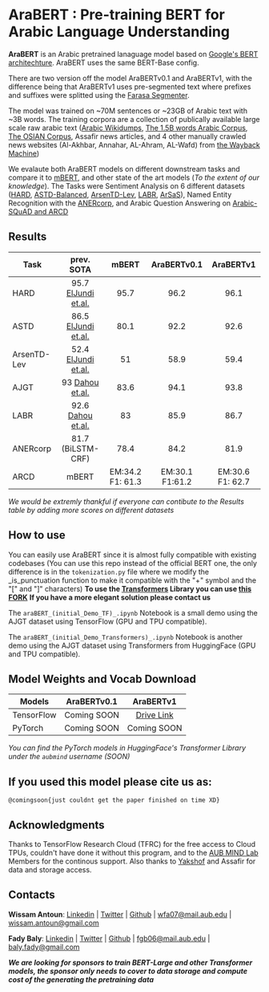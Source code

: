 # AraBERT : Pre-training BERT for Arabic Language Understanding

**AraBERT** is an Arabic pretrained lanaguage model based on [Google's BERT architechture](https://github.com/google-research/bert). AraBERT uses the same BERT-Base config.

There are two version off the model AraBERTv0.1 and AraBERTv1, with the difference being that AraBERTv1 uses pre-segmented text where prefixes and suffixes were splitted using the [Farasa Segmenter](http://alt.qcri.org/farasa/segmenter.html).

The model was trained on ~70M sentences or ~23GB of Arabic text with ~3B words. The training corpora are a collection of publically available large scale raw arabic text ([Arabic Wikidumps](https://archive.org/details/arwiki-20190201), [The 1.5B words Arabic Corpus](https://www.semanticscholar.org/paper/1.5-billion-words-Arabic-Corpus-El-Khair/f3eeef4afb81223df96575adadf808fe7fe440b4), [The OSIAN Corpus](https://www.aclweb.org/anthology/W19-4619), Assafir news articles, and 4 other manually crawled news websites (Al-Akhbar, Annahar, AL-Ahram, AL-Wafd) from [the Wayback Machine](http://web.archive.org/))

We evalaute both AraBERT models on different downstream tasks and compare it to [mBERT]((https://github.com/google-research/bert/blob/master/multilingual.md)), and other state of the art models (*To the extent of our knowledge*). The Tasks were Sentiment Analysis on 6 different datasets ([HARD](https://github.com/elnagara/HARD-Arabic-Dataset), [ASTD-Balanced](https://www.aclweb.org/anthology/D15-1299), [ArsenTD-Lev](https://staff.aub.edu.lb/~we07/Publications/ArSentD-LEV_Sentiment_Corpus.pdf), [LABR](https://github.com/mohamedadaly/LABR), [ArSaS](http://lrec-conf.org/workshops/lrec2018/W30/pdf/22_W30.pdf)), Named Entity Recognition with the [ANERcorp](http://curtis.ml.cmu.edu/w/courses/index.php/ANERcorp), and Arabic Question Answering on [Arabic-SQuAD and ARCD](https://github.com/husseinmozannar/SOQAL)

## Results
Task | prev. SOTA | mBERT | AraBERTv0.1 | AraBERTv1
---|:---:|:---:|:---:|:---:
HARD |95.7 [ElJundi et.al.](https://www.aclweb.org/anthology/W19-4608/)|95.7|96.2|96.1
ASTD |86.5 [ElJundi et.al.](https://www.aclweb.org/anthology/W19-4608/)| 80.1|92.2|92.6
ArsenTD-Lev|52.4 [ElJundi et.al.](https://www.aclweb.org/anthology/W19-4608/)|51|58.9|59.4
AJGT|93 [Dahou et.al.](https://dl.acm.org/doi/fullHtml/10.1145/3314941)| 83.6|94.1|93.8
LABR|92.6 [Dahou et.al.](https://dl.acm.org/doi/fullHtml/10.1145/3314941)|83|85.9|86.7
ANERcorp|81.7 (BiLSTM-CRF)|78.4|84.2|81.9
ARCD|mBERT|EM:34.2 F1: 61.3|EM:30.1 F1:61.2|EM:30.6 F1: 62.7

*We would be extremly thankful if everyone can contibute to the Results table by adding more scores on different datasets*

## How to use

You can easily use AraBERT since it is almost fully compatible with existing codebases (You can use this repo instead of the official BERT one, the only difference is in the ```tokenization.py``` file where we modify the _is_punctuation function to make it compatible with the "+" symbol and the "[" and "]" characters)
**To use the [Transformers](https://github.com/huggingface/transformers) Library you can use [this FORK](https://github.com/WissamAntoun/transformers)** 
**If you have a more elegant solution please contact us**

The ```araBERT_(initial_Demo_TF)_.ipynb``` Notebook is a small demo using the AJGT dataset using TensorFlow (GPU and TPU compatible).

The ```araBERT_(initial_Demo_Transformers)_.ipynb``` Notebook is another demo using the AJGT dataset using Transformers from HuggingFace (GPU and TPU compatible).

## Model Weights and Vocab Download
Models | AraBERTv0.1 | AraBERTv1
---|:---:|:---:
TensorFlow|Coming SOON | [Drive Link](https://drive.google.com/drive/folders/1GQr8ue04rsvkOO3GieYTWnCOmB3-CNJz?usp=drive_open)
PyTorch| Coming SOON | Coming SOON

*You can find the PyTorch models in HuggingFace's Transformer Library under the ```aubmind``` username (SOON)*

## If you used this model please cite us as:
```
@comingsoon{just couldnt get the paper finished on time XD}
```
## Acknowledgments 
Thanks to TensorFlow Research Cloud (TFRC) for the free access to Cloud TPUs, couldn't have done it without this program, and to the [AUB MIND Lab](https://sites.aub.edu.lb/mindlab/) Members for the continous support. Also thanks to [Yakshof](https://www.yakshof.com/#/) and Assafir for data and storage access.

## Contacts
**Wissam Antoun**: [Linkedin](https://www.linkedin.com/in/giulio-ravasio-3a81a9110/) | [Twitter](https://twitter.com/wissam_antoun) | [Github](https://github.com/WissamAntoun) | <wfa07@mail.aub.edu> | <wissam.antoun@gmail.com>

**Fady Baly**: [Linkedin](https://www.linkedin.com/in/fadybaly/) | [Twitter](https://twitter.com/BalyFady) | [Github](https://github.com/fadybaly) | <fgb06@mail.aub.edu> | <baly.fady@gmail.com>

***We are looking for sponsors to train BERT-Large and other Transformer models, the sponsor only needs to cover to data storage and compute cost of the generating the pretraining data***
